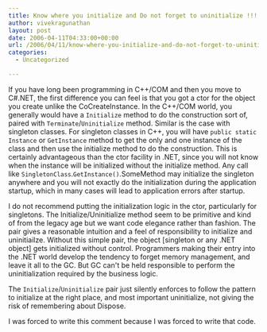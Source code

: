 ```yaml
---
title: Know where you initialize and Do not forget to uninitialize !!!
author: vivekragunathan
layout: post
date: 2006-04-11T04:33:00+00:00
url: /2006/04/11/know-where-you-initialize-and-do-not-forget-to-uninitialize/
categories:
  - Uncategorized

---
```

If you have long been programming in C++/COM and then you move to C#.NET, the first difference you can feel is that you got a ctor for the object you create unlike the CoCreateInstance. In the C++/COM world, you generally would have a `Initialize` method to do the construction sort of, paired with `Terminate`/`Uninitialize` method. Similar is the case with singleton classes. For singleton classes in C++, you will have `public static Instance` or `GetInstance` method to get the only and one instance of the class and then use the initialize method to do the construction. This is certainly advantageous than the ctor facility in .NET, since you will not know when the instance will be initialized without the initialize method. Any call like `SingletonClass`.`GetInstance()`.SomeMethod may initialize the singleton anywhere and you will not exactly do the initialization during the application startup, which in many cases will lead to application errors after startup.

I do not recommend putting the initialization logic in the ctor, particularly for singletons. The Initialize/Uninitialize method seem to be primitive and kind of from the legacy age but we want code elegance rather than fashion. The pair gives a reasonable intuition and a feel of responsibility to initialize and uninitiailze. Without this simple pair, the object [singleton or any .NET object] gets initialized without control. Programmers making their entry into the .NET world develop the tendency to forget memory management, and leave it all to the GC. But GC can't be held responsible to perform the uninitialization required by the business logic.

The `Initialize`/`Uninitialize` pair just silently enforces to follow the pattern to initialize at the right place, and most important uninitialize, not giving the risk of remembering about Dispose.

I was forced to write this comment because I was forced to write that code.
